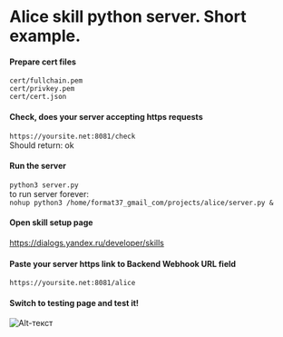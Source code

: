 # Alice skill python server. Short example.
#### Prepare cert files
```cert/fullchain.pem```   
```cert/privkey.pem```   
```cert/cert.json```
#### Check, does your server accepting https requests
```https://yoursite.net:8081/check```   
Should return: ok
#### Run the server
```python3 server.py```   
to run server forever:   
```nohup python3 /home/format37_gmail_com/projects/alice/server.py &```
#### Open skill setup page
https://dialogs.yandex.ru/developer/skills
#### Paste your server https link to Backend Webhook URL field
```https://yoursite.net:8081/alice```
#### Switch to testing page and test it!
![Alt-текст](https://github.com/format37/alice/blob/master/images/alice.png "Success!")